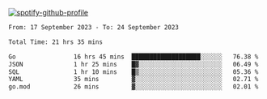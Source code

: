 [![spotify-github-profile](https://spotify-github-profile.vercel.app/api/view?uid=313pysyt3uxkjdidtiuvzf7nrnnu&cover_image=true&theme=natemoo-re&show_offline=false&background_color=121212&interchange=false&bar_color=53b14f&bar_color_cover=false)](https://spotify-github-profile.vercel.app/api/view?uid=313pysyt3uxkjdidtiuvzf7nrnnu&redirect=true)

<!--START_SECTION:waka-->

```txt
From: 17 September 2023 - To: 24 September 2023

Total Time: 21 hrs 35 mins

Go                16 hrs 45 mins  ███████████████████░░░░░░   76.38 %
JSON              1 hr 25 mins    █▓░░░░░░░░░░░░░░░░░░░░░░░   06.49 %
SQL               1 hr 10 mins    █▒░░░░░░░░░░░░░░░░░░░░░░░   05.36 %
YAML              35 mins         ▓░░░░░░░░░░░░░░░░░░░░░░░░   02.71 %
go.mod            26 mins         ▓░░░░░░░░░░░░░░░░░░░░░░░░   02.01 %
```

<!--END_SECTION:waka-->
